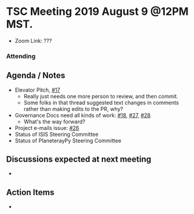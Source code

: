 # TSC Meeting 2019 August 9 @12PM MST.
  - Zoom Link: ???
### Attending

## Agenda / Notes
  - Elevator Pitch, [#17](https://github.com/planetarysoftware/TSC/issues/17)
    - Really just needs one more person to review, and then commit.
    - Some folks in that thread suggested text changes in comments rather than making edits to the PR, why?
  - Governance Docs need all kinds of work: [#18](https://github.com/planetarysoftware/TSC/issues/18), [#27](https://github.com/planetarysoftware/TSC/issues/27), [#28](https://github.com/planetarysoftware/TSC/issues/28)
    - What's the way forward?
  - Project e-mails issue: [#26](https://github.com/planetarysoftware/TSC/issues/26)
  - Status of ISIS Steering Committee
  - Status of PlaneterayPy Steering Committee

## Discussions expected at next meeting
  -

## Action Items
  -
